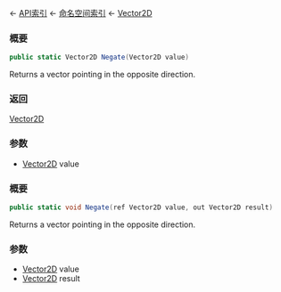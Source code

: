 ← [API索引](Api-Index) ← [命名空间索引](Namespace-Index) ← [Vector2D](VRageMath.Vector2D)

### 概要

```csharp
public static Vector2D Negate(Vector2D value)
```

Returns a vector pointing in the opposite direction.

### 返回

[Vector2D](VRageMath.Vector2D)

### 参数

* [Vector2D](VRageMath.Vector2D) value
### 概要

```csharp
public static void Negate(ref Vector2D value, out Vector2D result)
```

Returns a vector pointing in the opposite direction.

### 参数

* [Vector2D](VRageMath.Vector2D) value
* [Vector2D](VRageMath.Vector2D) result
